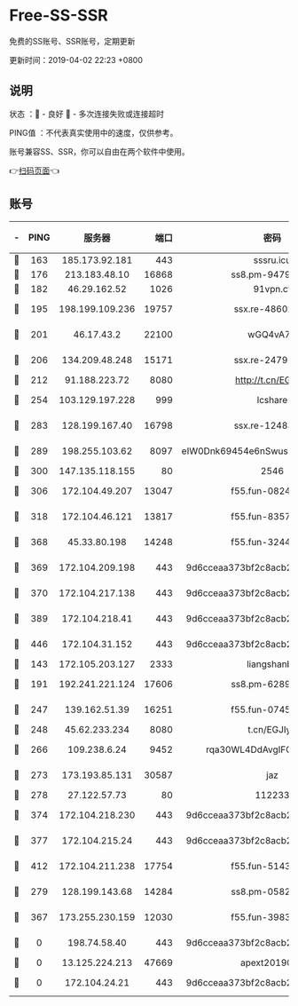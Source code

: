 # Free-SS-SSR

免费的SS账号、SSR账号，定期更新

更新时间：2019-04-02 22:23 +0800

## 说明

状态     ：🙂 - 良好 🙁 - 多次连接失败或连接超时

PING值   ：不代表真实使用中的速度，仅供参考。

账号兼容SS、SSR，你可以自由在两个软件中使用。

👉[扫码页面](https://liesauer.github.io/Free-SS-SSR/)👈

## 账号

|-|PING|服务器|端口|密码|加密方式|区域|
|:----:|:----:|:-----:|-----:|:----:|:----:|:----:|
|🙂|163|185.173.92.181|443|sssru.icu|rc4-md5|RU|
|🙂|176|213.183.48.10|16868|ss8.pm-94797530|rc4-md5|RU|
|🙂|182|46.29.162.52|1026|91vpn.cf|rc4-md5|RU|
|🙂|195|198.199.109.236|19757|ssx.re-48602864|aes-256-cfb|US|
|🙂|201|46.17.43.2|22100|wGQ4vA7D|aes-256-gcm|RU|
|🙂|206|134.209.48.248|15171|ssx.re-24791973|aes-256-cfb|US|
|🙂|212|91.188.223.72|8080|http://t.cn/EGJIyrl|rc4-md5|RU|
|🙂|254|103.129.197.228|999|lcshare|aes-256-cfb|US|
|🙂|283|128.199.167.40|16798|ssx.re-12483342|aes-256-cfb|SG|
|🙂|289|198.255.103.62|8097|eIW0Dnk69454e6nSwuspv9DmS201tQ0D|aes-256-cfb|US|
|🙂|300|147.135.118.155|80|2546|chacha20|US|
|🙂|306|172.104.49.207|13047|f55.fun-08242139|aes-256-cfb|SG|
|🙂|318|172.104.46.121|13817|f55.fun-83574380|aes-256-cfb|SG|
|🙂|368|45.33.80.198|14248|f55.fun-32443287|aes-256-cfb|US|
|🙂|369|172.104.209.198|443|9d6cceaa373bf2c8acb22e60b6a58be6|aes-256-cfb|US|
|🙂|370|172.104.217.138|443|9d6cceaa373bf2c8acb22e60b6a58be6|aes-256-cfb|US|
|🙂|389|172.104.218.41|443|9d6cceaa373bf2c8acb22e60b6a58be6|aes-256-cfb|US|
|🙂|446|172.104.31.152|443|9d6cceaa373bf2c8acb22e60b6a58be6|aes-256-cfb|US|
|🙂|143|172.105.203.127|2333|liangshanbo|chacha20|JP|
|🙂|191|192.241.221.124|17606|ss8.pm-62896524|aes-256-cfb|US|
|🙂|247|139.162.51.39|16251|f55.fun-07454874|aes-256-cfb|SG|
|🙂|248|45.62.233.234|8080|t.cn/EGJIyrl|rc4-md5|CA|
|🙂|266|109.238.6.24|9452|rqa30WL4DdAvgIFG6Fs3znzTa|aes-256-cfb|FR|
|🙂|273|173.193.85.131|30587|jaz|aes-256-cfb|US|
|🙂|278|27.122.57.73|80|112233|chacha20|HK|
|🙂|374|172.104.218.230|443|9d6cceaa373bf2c8acb22e60b6a58be6|aes-256-cfb|US|
|🙂|377|172.104.215.24|443|9d6cceaa373bf2c8acb22e60b6a58be6|aes-256-cfb|US|
|🙂|412|172.104.211.238|17754|f55.fun-51431249|aes-256-cfb|US|
|🙁|279|128.199.143.68|14284|ss8.pm-05820296|aes-256-cfb|SG|
|🙁|367|173.255.230.159|12030|f55.fun-39837860|aes-256-cfb|US|
|🙁|0|198.74.58.40|443|9d6cceaa373bf2c8acb22e60b6a58be6|aes-256-cfb|US|
|🙁|0|13.125.224.213|47669|apext2019001|chacha20|KR|
|🙁|0|172.104.24.21|443|9d6cceaa373bf2c8acb22e60b6a58be6|aes-256-cfb|US|

